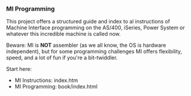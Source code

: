 ### MI Programming

This project offers a structured guide and index to al instructions
of Machine Interface programming 
on the AS/400, iSeries, Power System or whatever this incredible machine is called now.

Beware: MI is **NOT** assembler (as we all know, the OS is hardware independent),
but for some programming challenges MI offers flexibility, speed, and a lot of fun if you're a bit-twiddler.

Start here:

* MI Instructions: index.htm
* MI Programming: book/index.html
